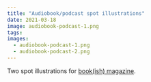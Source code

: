 ```yaml
---
title: "Audiobook/podcast spot illustrations"
date: 2021-03-18
image: audiobook-podcast-1.png
tags:
images:
  - audiobook-podcast-1.png
  - audiobook-podcast-2.png
---
```


Two spot illustrations for [book(ish) magazine](https://bookishmag.co.uk/).